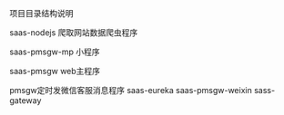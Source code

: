 项目目录结构说明

saas-nodejs 爬取网站数据爬虫程序

saas-pmsgw-mp 小程序

saas-pmsgw web主程序


pmsgw定时发微信客服消息程序
saas-eureka
saas-pmsgw-weixin
sass-gateway
